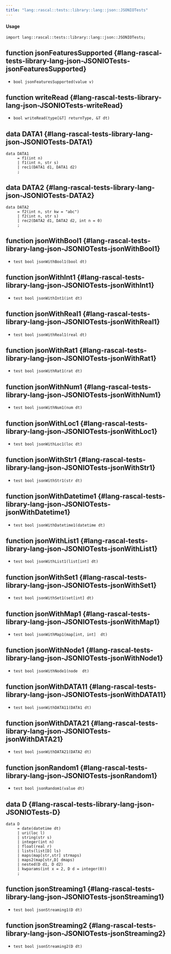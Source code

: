 ```yaml
---
title: "lang::rascal::tests::library::lang::json::JSONIOTests"
---
```


#### Usage

`import lang::rascal::tests::library::lang::json::JSONIOTests;`


## function jsonFeaturesSupported {#lang-rascal-tests-library-lang-json-JSONIOTests-jsonFeaturesSupported}

* ``bool jsonFeaturesSupported(value v)``

## function writeRead {#lang-rascal-tests-library-lang-json-JSONIOTests-writeRead}

* ``bool writeRead(type[&T] returnType, &T dt)``

## data DATA1 {#lang-rascal-tests-library-lang-json-JSONIOTests-DATA1}

```rascal
data DATA1  
     = f1(int n)
     | f1(int n, str s)
     | rec1(DATA1 d1, DATA1 d2)
     ;
```

## data DATA2 {#lang-rascal-tests-library-lang-json-JSONIOTests-DATA2}

```rascal
data DATA2  
     = f2(int n, str kw = "abc")
     | f2(int n, str s)
     | rec2(DATA2 d1, DATA2 d2, int n = 0)
     ;
```

## function jsonWithBool1 {#lang-rascal-tests-library-lang-json-JSONIOTests-jsonWithBool1}

* ``test bool jsonWithBool1(bool dt)``

## function jsonWithInt1 {#lang-rascal-tests-library-lang-json-JSONIOTests-jsonWithInt1}

* ``test bool jsonWithInt1(int dt)``

## function jsonWithReal1 {#lang-rascal-tests-library-lang-json-JSONIOTests-jsonWithReal1}

* ``test bool jsonWithReal1(real dt)``

## function jsonWithRat1 {#lang-rascal-tests-library-lang-json-JSONIOTests-jsonWithRat1}

* ``test bool jsonWithRat1(rat dt)``

## function jsonWithNum1 {#lang-rascal-tests-library-lang-json-JSONIOTests-jsonWithNum1}

* ``test bool jsonWithNum1(num dt)``

## function jsonWithLoc1 {#lang-rascal-tests-library-lang-json-JSONIOTests-jsonWithLoc1}

* ``test bool jsonWithLoc1(loc dt)``

## function jsonWithStr1 {#lang-rascal-tests-library-lang-json-JSONIOTests-jsonWithStr1}

* ``test bool jsonWithStr1(str dt)``

## function jsonWithDatetime1 {#lang-rascal-tests-library-lang-json-JSONIOTests-jsonWithDatetime1}

* ``test bool jsonWithDatetime1(datetime dt)``

## function jsonWithList1 {#lang-rascal-tests-library-lang-json-JSONIOTests-jsonWithList1}

* ``test bool jsonWithList1(list[int] dt)``

## function jsonWithSet1 {#lang-rascal-tests-library-lang-json-JSONIOTests-jsonWithSet1}

* ``test bool jsonWithSet1(set[int] dt)``

## function jsonWithMap1 {#lang-rascal-tests-library-lang-json-JSONIOTests-jsonWithMap1}

* ``test bool jsonWithMap1(map[int, int]  dt)``

## function jsonWithNode1 {#lang-rascal-tests-library-lang-json-JSONIOTests-jsonWithNode1}

* ``test bool jsonWithNode1(node  dt)``

## function jsonWithDATA11 {#lang-rascal-tests-library-lang-json-JSONIOTests-jsonWithDATA11}

* ``test bool jsonWithDATA11(DATA1 dt)``

## function jsonWithDATA21 {#lang-rascal-tests-library-lang-json-JSONIOTests-jsonWithDATA21}

* ``test bool jsonWithDATA21(DATA2 dt)``

## function jsonRandom1 {#lang-rascal-tests-library-lang-json-JSONIOTests-jsonRandom1}

* ``test bool jsonRandom1(value dt)``

## data D {#lang-rascal-tests-library-lang-json-JSONIOTests-D}

```rascal
data D  
     = date(datetime dt)
     | uri(loc l)
     | string(str s)
     | integer(int n)
     | float(real r)
     | lists(list[D] ls)
     | maps(map[str,str] strmaps)
     | maps2(map[str,D] dmaps)
     | nested(D d1, D d2)
     | kwparams(int x = 2, D d = integer(0))
     ;
```

## function jsonStreaming1 {#lang-rascal-tests-library-lang-json-JSONIOTests-jsonStreaming1}

* ``test bool jsonStreaming1(D dt)``

## function jsonStreaming2 {#lang-rascal-tests-library-lang-json-JSONIOTests-jsonStreaming2}

* ``test bool jsonStreaming2(D dt)``

